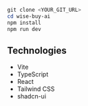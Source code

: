 
```powershell
git clone <YOUR_GIT_URL>
cd wise-buy-ai
npm install
npm run dev
```

## Technologies

- Vite
- TypeScript
- React
- Tailwind CSS
- shadcn-ui

